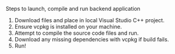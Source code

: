 Steps to launch, compile and run backend application
1. Download files and place in local Visual Studio C++ project.
2. Ensure vcpkg is installed on your machine.
3. Attempt to compile the source code files and run.
4. Download any missing dependencies with vcpkg if build fails.
5. Run!
